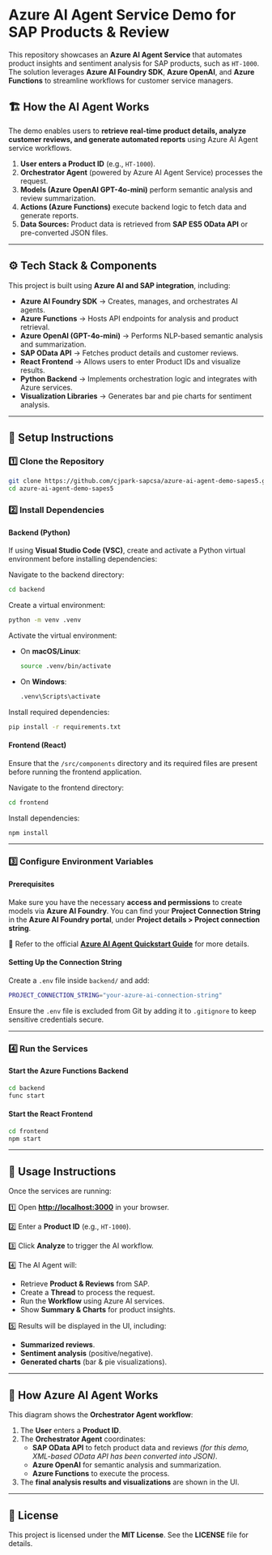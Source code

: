 # Azure AI Agent Service Demo for SAP Products & Review

This repository showcases an **Azure AI Agent Service** that automates product insights and sentiment analysis for SAP products, such as `HT-1000`. The solution leverages **Azure AI Foundry SDK**, **Azure OpenAI**, and **Azure Functions** to streamline workflows for customer service managers.

## 🏗️ How the AI Agent Works

The demo enables users to **retrieve real-time product details, analyze customer reviews, and generate automated reports** using Azure AI Agent service workflows.

1. **User enters a Product ID** (e.g., `HT-1000`).
2. **Orchestrator Agent** (powered by Azure AI Agent Service) processes the request.
3. **Models (Azure OpenAI GPT-4o-mini)** perform semantic analysis and review summarization.
4. **Actions (Azure Functions)** execute backend logic to fetch data and generate reports.
5. **Data Sources:** Product data is retrieved from **SAP ES5 OData API** or pre-converted JSON files.

---

## ⚙️ Tech Stack & Components

This project is built using **Azure AI and SAP integration**, including:

- **Azure AI Foundry SDK** → Creates, manages, and orchestrates AI agents.
- **Azure Functions** → Hosts API endpoints for analysis and product retrieval.
- **Azure OpenAI (GPT-4o-mini)** → Performs NLP-based semantic analysis and summarization.
- **SAP OData API** → Fetches product details and customer reviews.
- **React Frontend** → Allows users to enter Product IDs and visualize results.
- **Python Backend** → Implements orchestration logic and integrates with Azure services.
- **Visualization Libraries** → Generates bar and pie charts for sentiment analysis.

---

## 🚀 Setup Instructions

### 1️⃣ Clone the Repository

```bash
git clone https://github.com/cjpark-sapcsa/azure-ai-agent-demo-sapes5.git
cd azure-ai-agent-demo-sapes5
```

### 2️⃣ Install Dependencies

#### Backend (Python)

If using **Visual Studio Code (VSC)**, create and activate a Python virtual environment before installing dependencies:

Navigate to the backend directory:

```bash
cd backend
```

Create a virtual environment:

```bash
python -m venv .venv
```

Activate the virtual environment:

- On **macOS/Linux**:

  ```bash
  source .venv/bin/activate
  ```

- On **Windows**:

  ```bash
  .venv\Scripts\activate
  ```

Install required dependencies:

```bash
pip install -r requirements.txt
```

#### Frontend (React)

Ensure that the `/src/components` directory and its required files are present before running the frontend application.

Navigate to the frontend directory:

```bash
cd frontend
```

Install dependencies:

```bash
npm install
```

---

### 3️⃣ Configure Environment Variables

#### Prerequisites

Make sure you have the necessary **access and permissions** to create models via **Azure AI Foundry**.
You can find your **Project Connection String** in the **Azure AI Foundry portal**, under **Project details > Project connection string**.

📖 Refer to the official **[Azure AI Agent Quickstart Guide](https://learn.microsoft.com/en-us/azure/ai-services/)** for more details.

#### Setting Up the Connection String

Create a `.env` file inside `backend/` and add:

```bash
PROJECT_CONNECTION_STRING="your-azure-ai-connection-string"
```

Ensure the `.env` file is excluded from Git by adding it to `.gitignore` to keep sensitive credentials secure.

---

### 4️⃣ Run the Services

#### Start the Azure Functions Backend

```bash
cd backend
func start
```

#### Start the React Frontend

```bash
cd frontend
npm start
```

---

## 🎯 Usage Instructions

Once the services are running:

1️⃣ Open **[http://localhost:3000](http://localhost:3000)** in your browser.

2️⃣ Enter a **Product ID** (e.g., `HT-1000`).

3️⃣ Click **Analyze** to trigger the AI workflow.

4️⃣ The AI Agent will:

- Retrieve **Product & Reviews** from SAP.
- Create a **Thread** to process the request.
- Run the **Workflow** using Azure AI services.
- Show **Summary & Charts** for product insights.

5️⃣ Results will be displayed in the UI, including:

- **Summarized reviews**.
- **Sentiment analysis** (positive/negative).
- **Generated charts** (bar & pie visualizations).

---

## 📌 How Azure AI Agent Works

This diagram shows the **Orchestrator Agent workflow**:

1. The **User** enters a **Product ID**.
2. The **Orchestrator Agent** coordinates:
   - **SAP OData API** to fetch product data and reviews *(for this demo, XML-based OData API has been converted into JSON)*.
   - **Azure OpenAI** for semantic analysis and summarization.
   - **Azure Functions** to execute the process.
3. The **final analysis results and visualizations** are shown in the UI.

---

## 📜 License

This project is licensed under the **MIT License**. See the **LICENSE** file for details.
